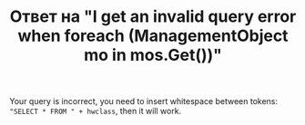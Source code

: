 ﻿---
title: "Ответ на \"I get an invalid query error when foreach (ManagementObject mo in mos.Get())\""
se.owner.user_id: 8674428
se.owner.display_name: "MSDN.WhiteKnight"
se.owner.link: "https://stackoverflow.com/users/8674428/msdn-whiteknight"
se.answer_id: 51869602
se.question_id: 51866306
se.post_type: answer
se.is_accepted: True
---
<p>Your query is incorrect, you need to insert whitespace between tokens: <code>"SELECT * FROM " + hwclass</code>, then it will work. </p>
